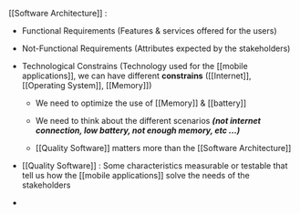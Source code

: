 
[[Software Architecture]] :

* Functional Requirements (Features & services offered for the users)

* Not-Functional Requirements (Attributes expected by the stakeholders)

* Technological Constrains (Technology used for the [[mobile applications]], we can have different **constrains** ([[Internet]], [[Operating System]], [[Memory]])

	* We need to optimize the use of [[Memory]] & [[battery]]

	 * We need to think about the different scenarios ***(not internet connection, low battery, not enough memory, etc ...)***

	* [[Quality Software]] matters more than the [[Software Architecture]]

* [[Quality Software]] : Some characteristics measurable or testable that tell us how the [[mobile applications]] solve the needs of the stakeholders
*

